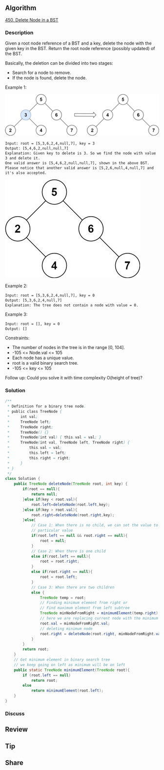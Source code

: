 ## Algorithm

[450. Delete Node in a BST](https://leetcode.com/problems/delete-node-in-a-bst)

### Description

Given a root node reference of a BST and a key, delete the node with the given key in the BST. Return the root node reference (possibly updated) of the BST.

Basically, the deletion can be divided into two stages:

- Search for a node to remove.
- If the node is found, delete the node.


Example 1:

![](assets/20240305-6ccf8048.png)

```
Input: root = [5,3,6,2,4,null,7], key = 3
Output: [5,4,6,2,null,null,7]
Explanation: Given key to delete is 3. So we find the node with value 3 and delete it.
One valid answer is [5,4,6,2,null,null,7], shown in the above BST.
Please notice that another valid answer is [5,2,6,null,4,null,7] and it's also accepted.
```

![](assets/20240305-a57c3d36.png)

Example 2:

```
Input: root = [5,3,6,2,4,null,7], key = 0
Output: [5,3,6,2,4,null,7]
Explanation: The tree does not contain a node with value = 0.
```

Example 3:

```
Input: root = [], key = 0
Output: []
```

Constraints:

- The number of nodes in the tree is in the range [0, 104].
- -105 <= Node.val <= 105
- Each node has a unique value.
- root is a valid binary search tree.
- -105 <= key <= 105


Follow up: Could you solve it with time complexity O(height of tree)?

### Solution

```java
/**
 * Definition for a binary tree node.
 * public class TreeNode {
 *     int val;
 *     TreeNode left;
 *     TreeNode right;
 *     TreeNode() {}
 *     TreeNode(int val) { this.val = val; }
 *     TreeNode(int val, TreeNode left, TreeNode right) {
 *         this.val = val;
 *         this.left = left;
 *         this.right = right;
 *     }
 * }
 */
class Solution {
    public TreeNode deleteNode(TreeNode root, int key) {
        if(root == null){
            return null;
        }else if(key < root.val){
            root.left=deleteNode(root.left,key);
        }else if(key > root.val){
            root.right=deleteNode(root.right,key);
        }else{
            // Case 1: When there is no child, we can set the value to null as we have to delete that
            // particular value
            if(root.left == null && root.right == null){
                root = null;
            }
            // Case 2: When there is one child
            else if(root.left == null){
                root = root.right;
            }
            else if(root.right == null){
                root = root.left;
            }
            // Case 3: When there are two children
            else {
                TreeNode temp = root;
                // Finding minimum element from right or
                // Find maximum element from left subtree
                TreeNode minNodeFromRight = minimumElement(temp.right);
                // here we are replacing current node with the minimum node from the right subtree
                root.val = minNodeFromRight.val;
                // deleting minimum node
                root.right = deleteNode(root.right, minNodeFromRight.val);
            }
        }
        return root;
    }
    // Get minimum element in binary search tree
    // we keep going on left as minimum will be on left
    public static TreeNode minimumElement(TreeNode root){
        if (root.left == null)
            return root;
        else
            return minimumElement(root.left);
    }
}
```

### Discuss

## Review


## Tip


## Share
